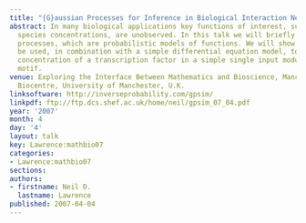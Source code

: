 ```yaml
---
title: "{G}aussian Processes for Inference in Biological Interaction Networks"
abstract: In many biological applications key functions of interest, such as chemical
  species concentrations, are unobserved. In this talk we will briefly introduce Gaussian
  processes, which are probabilistic models of functions. We will show how they can
  be used, in combination with a simple differential equation model, to estimate the
  concentration of a transcription factor in a simple single input module network
  motif.
venue: Exploring the Interface Between Mathematics and Bioscience, Manchester Interdisciplinary
  Biocentre, University of Manchester, U.K.
linksoftware: http://inverseprobability.com/gpsim/
linkpdf: ftp://ftp.dcs.shef.ac.uk/home/neil/gpsim_07_04.pdf
year: '2007'
month: 4
day: '4'
layout: talk
key: Lawrence:mathbio07
categories:
- Lawrence:mathbio07
sections: 
authors:
- firstname: Neil D.
  lastname: Lawrence
published: 2007-04-04
---
```

